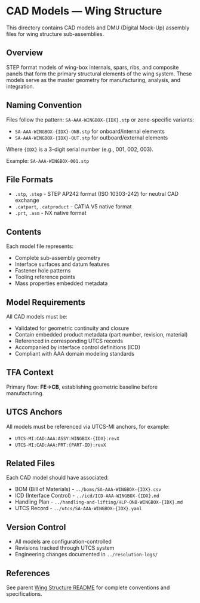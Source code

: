 # CAD Models — Wing Structure

This directory contains CAD models and DMU (Digital Mock-Up) assembly files for wing structure sub-assemblies.

## Overview

STEP format models of wing-box internals, spars, ribs, and composite panels that form the primary structural elements of the wing system. These models serve as the master geometry for manufacturing, analysis, and integration.

## Naming Convention

Files follow the pattern: `SA-AAA-WINGBOX-{IDX}.stp` or zone-specific variants:
- `SA-AAA-WINGBOX-{IDX}-ONB.stp` for onboard/internal elements
- `SA-AAA-WINGBOX-{IDX}-OUT.stp` for outboard/external elements

Where `{IDX}` is a 3-digit serial number (e.g., 001, 002, 003).

Example: `SA-AAA-WINGBOX-001.stp`

## File Formats

- `.stp`, `.step` - STEP AP242 format (ISO 10303-242) for neutral CAD exchange
- `.catpart`, `.catproduct` - CATIA V5 native format
- `.prt`, `.asm` - NX native format

## Contents

Each model file represents:
- Complete sub-assembly geometry
- Interface surfaces and datum features
- Fastener hole patterns
- Tooling reference points
- Mass properties embedded metadata

## Model Requirements

All CAD models must be:
- Validated for geometric continuity and closure
- Contain embedded product metadata (part number, revision, material)
- Referenced in corresponding UTCS records
- Accompanied by interface control definitions (ICD)
- Compliant with AAA domain modeling standards

## TFA Context

Primary flow: **FE→CB**, establishing geometric baseline before manufacturing.

## UTCS Anchors

All models must be referenced via UTCS-MI anchors, for example:
- `UTCS-MI:CAD:AAA:ASSY:WINGBOX-{IDX}:revX`
- `UTCS-MI:CAD:AAA:PRT:{PART-ID}:revX`

## Related Files

Each CAD model should have associated:
- BOM (Bill of Materials) - `../boms/SA-AAA-WINGBOX-{IDX}.csv`
- ICD (Interface Control) - `../icd/ICD-AAA-WINGBOX-{IDX}.md`
- Handling Plan - `../handling-and-lifting/HLP-ONB-WINGBOX-{IDX}.md`
- UTCS Record - `../utcs/SA-AAA-WINGBOX-{IDX}.yaml`

## Version Control

- All models are configuration-controlled
- Revisions tracked through UTCS system
- Engineering changes documented in `../resolution-logs/`

## References

See parent [Wing Structure README](../README.md) for complete conventions and specifications.
